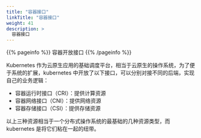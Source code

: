 ```yaml
---
title: "容器接口"
linkTitle: "容器接口"
weight: 41
description: >
  容器接口
---
```


{{% pageinfo %}}
容器开放接口
{{% /pageinfo %}}

Kubernetes 作为云原生应用的基础调度平台，相当于云原生的操作系统，为了便于系统的扩展，kubernetes 中开放了以下接口，可以分别对接不同的后端，实现自己的业务逻辑：

- 容器运行时接口（CRI）：提供计算资源
- 容器网络接口（CNI）：提供网络资源
- 容器存储接口（CSI）：提供存储资源

以上三种资源相当于一个分布式操作系统的最基础的几种资源类型，而 kubernetes 是将它们粘在一起的纽带。